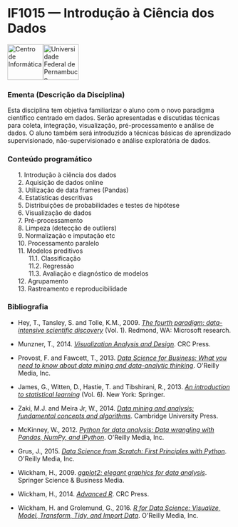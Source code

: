 # IF1015 &mdash; Introdução à Ciência dos Dados 
<img class="figura_cabecalho" src="http://www2.cin.ufpe.br/site/uploads/arquivos/18/20120530161145_marca_cin_2012_producao.jpg" alt="Centro de Informática"/><img src="http://www2.cin.ufpe.br/site/uploads/arquivos/18/20160506122724_Marca70Anos__UFPE__Horizontal.png" alt="Universidade Federal de Pernambuco" class="figura_cabecalho"/>





<style type="text/css">
ol { counter-reset: item }
ol > li { display: block }
ol > li:before { content: counters(item, ".") ". "; counter-increment: item }
.figura_cabecalho {height: 80px}
</style>

### Ementa (Descrição da Disciplina)

Esta disciplina tem objetiva familiarizar o aluno com o novo paradigma científico 
centrado em dados. Serão apresentadas e discutidas técnicas para coleta, integração, 
visualização, pré-processamento e análise de dados. 
O aluno também será introduzido a técnicas básicas de aprendizado supervisionado, 
não-supervisionado e análise exploratória de dados.

### Conteúdo programático

1. Introdução à ciência dos dados
2. Aquisição de dados online
3. Utilização de data frames (Pandas)
4. Estatísticas descritivas
5. Distribuições de probabilidades e testes de hipótese
6. Visualização de dados
7. Pré-processamento
  1. Limpeza (detecção de outliers)
  2. Normalização e imputação etc
8. Processamento paralelo
9. Modelos preditivos
    1. Classificação 
    2. Regressão 
    3. Avaliação e diagnóstico de modelos
10. Agrupamento
11. Rastreamento e reproducibilidade
	


### Bibliografia

- Hey, T., Tansley, S. and Tolle, K.M., 2009. [*The fourth paradigm: data-intensive
scientific discovery*](https://www.microsoft.com/en-us/research/publication/fourth-paradigm-data-intensive-scientific-discovery/) (Vol. 1). Redmond, WA: Microsoft research.

- Munzner, T., 2014. [*Visualization Analysis and Design*](https://www.crcpress.com/Visualization-Analysis-and-Design/Munzner/p/book/9781466508910). CRC Press.

- Provost, F. and Fawcett, T., 2013. [*Data Science for Business: What you need to
know about data mining and data-analytic thinking*](https://www.amazon.com.br/Data-Science-Business-Data-Analytic-Thinking/dp/1449361323). O'Reilly Media, Inc.

- James, G., Witten, D., Hastie, T. and Tibshirani, R., 2013. [*An introduction to
statistical learning*](http://www-bcf.usc.edu/~gareth/ISL/) (Vol. 6). New York: Springer.

- Zaki, M.J. and Meira Jr, W., 2014. [*Data mining and analysis: fundamental
concepts and algorithms*](http://www.dataminingbook.info/pmwiki.php). Cambridge University Press.

- McKinney, W., 2012. [*Python for data analysis: Data wrangling with Pandas, NumPy,
and IPython*](http://shop.oreilly.com/product/0636920023784.do). O'Reilly Media, Inc.

- Grus, J., 2015. [*Data Science from Scratch: First Principles with Python*](https://www.amazon.com.br/Data-Science-Scratch-Principles-Python/dp/149190142X).
O'Reilly Media, Inc.

- Wickham, H., 2009. [*ggplot2: elegant graphics for data analysis*](http://www.springer.com/us/book/9780387981413). Springer Science
& Business Media.

- Wickham, H., 2014. [*Advanced R*](http://adv-r.had.co.nz/). CRC Press.

- Wickham, H. and Grolemund, G., 2016. [*R for Data Science: Visualize, Model,
Transform, Tidy, and Import Data*](http://r4ds.had.co.nz/). O'Reilly Media, Inc.
